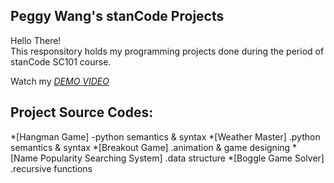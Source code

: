 ## Peggy Wang's stanCode Projects
Hello There!\
This responsitory holds my programming projects done during the period of stanCode SC101 course.

Watch my *[DEMO VIDEO](https://drive.google.com/drive/folders/1Gi3bn9qPW_gR0ISyGzVPLd5Bztdvd7rF?fbclid=IwAR36BW3v_bHn-Idsh-0_ROSWLwrXOzoervZId25OOzH2LX4b6FCGDfULdDg)*

## Project Source Codes:
*[Hangman Game]
  -python semantics & syntax
*[Weather Master]
  .python semantics & syntax
*[Breakout Game]
  .animation & game designing
*[Name Popularity Searching System]
  .data structure
*[Boggle Game Solver]
  .recursive functions




